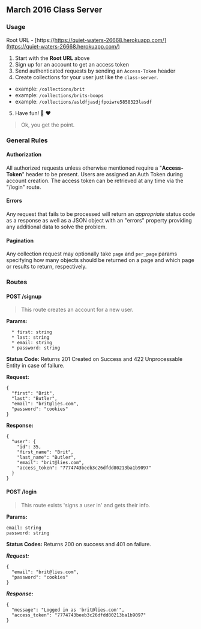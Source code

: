 ## March 2016 Class Server

### Usage

Root URL - [https://https://quiet-waters-26668.herokuapp.com/](https://quiet-waters-26668.herokuapp.com/)

1. Start with the __Root URL__ above
2. Sign up for an account to get an access token
3. Send authenticated requests by sending an `Access-Token` header
4. Create collections for your user just like the `class-server`.
  - example: `/collections/brit`
  - example: `/collections/brits-boops`
  - example: `/collections/asldfjasdjfpoiwre5858323lasdf`
5. Have fun! :metal: :heart:

> Ok, you get the point.

### General Rules

#### Authorization

All authorized requests unless otherwise mentioned require
a "**Access-Token**" header to be present. Users are assigned an
Auth Token during account creation. The access token can be
retrieved at any time via the "/login" route.

#### Errors

Any request that fails to be processed will return an *appropriate*
status code as a response as well as a JSON object with an "errors"
property providing any additional data to solve the problem.

#### Pagination

Any collection request may optionally take `page` and `per_page`
params specifying how many objects should be returned on a page
and which page or results to return, respectively.

### Routes


#### POST /signup

> This route creates an account for a new user.

**Params:**

```
  * first: string
  * last: string
  * email: string
  * password: string
```

**Status Code:**
Returns 201 Created on Success and 422 Unprocessable Entity in case of failure.

**Request:**

```
{
  "first": "Brit",
  "last": "Butler",
  "email": "brit@lies.com",
  "password": "cookies"
}
```

**Response:**

```
{
  "user": {
    "id": 35,
    "first_name": "Brit",
    "last_name": "Butler",
    "email": "brit@lies.com",
    "access_token": "7774743beeb3c26dfdd80213ba1b9097"
  }
}
```

#### POST /login

> This route exists 'signs a user in' and gets their info.

**Params:**

```
email: string
password: string
```

**Status Codes:**
Returns 200 on success and 401 on failure.

***Request:***

```
{
  "email": "brit@lies.com",
  "password": "cookies"
}
```

***Response:***

```
{
  "message": "Logged in as 'brit@lies.com'",
  "access_token": "7774743beeb3c26dfdd80213ba1b9097"
}
```
